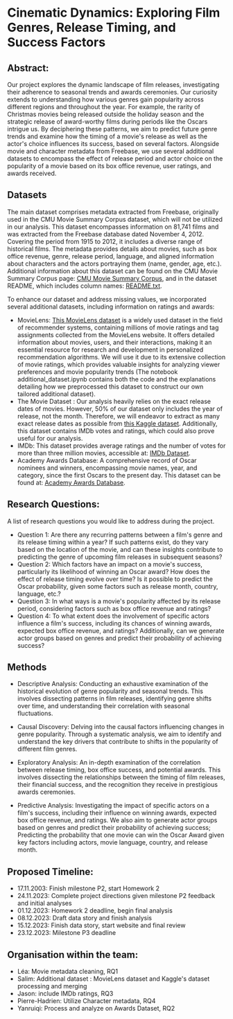 # Cinematic Dynamics: Exploring Film Genres, Release Timing, and Success Factors

## Abstract:

Our project explores the dynamic landscape of film releases, investigating their adherence to seasonal trends and awards ceremonies. Our curiosity extends to understanding how various genres gain popularity across different regions and throughout the year. For example, the rarity of Christmas movies being released outside the holiday season and the strategic release of award-worthy films during periods like the Oscars intrigue us. By deciphering these patterns, we aim to predict future genre trends and examine how the timing of a movie's release as well as the actor's choice influences its success, based on several factors. Alongside movie and character metadata from Freebase, we use several additional datasets to encompass the effect of release period and actor choice on the popularity of a movie based on its box office revenue, user ratings, and awards received.

## Datasets

The main dataset comprises metadata extracted from Freebase, originally used in the CMU Movie Summary Corpus dataset, which will not be utilized in our analysis. This dataset encompasses information on 81,741 films and was extracted from the Freebase database dated November 4, 2012. Covering the period from 1915 to 2012, it includes a diverse range of historical films. The metadata provides details about movies, such as box office revenue, genre, release period, language, and aligned information about characters and the actors portraying them (name, gender, age, etc.). Additional information about this dataset can be found on the CMU Movie Summary Corpus page: [CMU Movie Summary Corpus](https://www.cs.cmu.edu/~ark/personas/), and in the dataset README, which includes column names: [README.txt]( https://www.cs.cmu.edu/~ark/personas/data/README.txt).

To enhance our dataset and address missing values, we incorporated several additional datasets, including information on ratings and awards:

- MovieLens: [This MovieLens dataset](https://files.grouplens.org/datasets/movielens/ml-25m-README.html) is a widely used dataset in the field of recommender systems, containing millions of movie ratings and tag assignments collected from the MovieLens website. It offers detailed information about movies, users, and their interactions, making it an essential resource for research and development in personalized recommendation algorithms. We will use it due to its extensive collection of movie ratings, which provides valuable insights for analyzing viewer preferences and movie popularity trends (The notebook additional_dataset.ipynb contains both the code and the explanations detailing how we preprocessed this dataset to construct our own tailored additional dataset).
- The Movie Dataset : Our analysis heavily relies on the exact release dates of movies. However, 50% of our dataset only includes the year of release, not the month. Therefore, we will endeavor to extract as many exact release dates as possible from [this Kaggle dataset](https://www.kaggle.com/datasets/rounakbanik/the-movies-dataset/data). Additionally, this dataset contains IMDb votes and ratings, which could also prove useful for our analysis.
- IMDb: This dataset provides average ratings and the number of votes for more than three million movies, accessible at: [IMDb Dataset](https://developer.imdb.com/non-commercial-datasets/).
- Academy Awards Database: A comprehensive record of Oscar nominees and winners, encompassing movie names, year, and category, since the first Oscars to the present day. This dataset can be found at: [Academy Awards Database](https://www.oscars.org/oscars/awards-databases).

## Research Questions:

A list of research questions you would like to address during the project.

- Question 1: Are there any recurring patterns between a film's genre and its release timing within a year? If such patterns exist, do they vary based on the location of the movie, and can these insights contribute to predicting the genre of upcoming film releases in subsequent seasons?
- Question 2: Which factors have an impact on a movie's success, particularly its likelihood of winning an Oscar award? How does the effect of release timing evolve over time? Is it possible to predict the Oscar probability, given some factors such as release month, country, language, etc.?
- Question 3: In what ways is a movie's popularity affected by its release period, considering factors such as box office revenue and ratings?
- Question 4: To what extent does the involvement of specific actors influence a film's success, including its chances of winning awards, expected box office revenue, and ratings? Additionally, can we generate actor groups based on genres and predict their probability of achieving success?

## Methods

- Descriptive Analysis: Conducting an exhaustive examination of the historical evolution of genre popularity and seasonal trends. This involves dissecting patterns in film releases, identifying genre shifts over time, and understanding their correlation with seasonal fluctuations.

- Causal Discovery: Delving into the causal factors influencing changes in genre popularity. Through a systematic analysis, we aim to identify and understand the key drivers that contribute to shifts in the popularity of different film genres.

- Exploratory Analysis: An in-depth examination of the correlation between release timing, box office success, and potential awards. This involves dissecting the relationships between the timing of film releases, their financial success, and the recognition they receive in prestigious awards ceremonies.

- Predictive Analysis: Investigating the impact of specific actors on a film's success, including their influence on winning awards, expected box office revenue, and ratings. We also aim to generate actor groups based on genres and predict their probability of achieving success; Predicting the probability that one movie can win the Oscar Award given key factors including actors, movie language, country, and release month.

## Proposed Timeline:

- 17.11.2003: Finish milestone P2, start Homework 2
- 24.11.2023: Complete project directions given milestone P2 feedback and initial analyses
- 01.12.2023: Homework 2 deadline, begin final analysis
- 08.12.2023: Draft data story and finish analysis
- 15.12.2023: Finish data story, start website and final review
- 23.12.2023: Milestone P3 deadline

## Organisation within the team:

- Léa: Movie metadata cleaning, RQ1
- Salim: Additional dataset : MovieLens dataset and Kaggle's dataset processing and merging
- Jason: include IMDb ratings, RQ3
- Pierre-Hadrien: Utilize Character metadata, RQ4
- Yanruiqi: Process and analyze on Awards Dataset, RQ2
